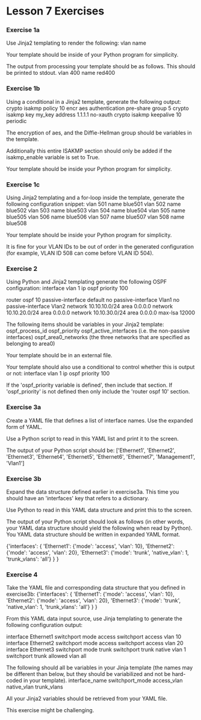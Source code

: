 # Lesson 7 Exercises

### Exercise 1a
Use Jinja2 templating to render the following:
vlan 
   name 

Your template should be inside of your Python program for simplicity.

The output from processing your template should be as follows. This should be printed to stdout.
vlan 400
   name red400

### Exercise 1b
Using a conditional in a Jinja2 template, generate the following output:
crypto isakmp policy 10
 encr aes
 authentication pre-share
 group 5
crypto isakmp key my_key address 1.1.1.1 no-xauth
crypto isakmp keepalive 10 periodic

The encryption of aes, and the Diffie-Hellman group should be variables in the template.

Additionally this entire ISAKMP section should only be added if the isakmp_enable variable is set to True.

Your template should be inside your Python program for simplicity.

### Exercise 1c
Using Jinja2 templating and a for-loop inside the template, generate the following configuration snippet:
vlan 501
   name blue501
vlan 502
   name blue502
vlan 503
   name blue503
vlan 504
   name blue504
vlan 505
   name blue505
vlan 506
   name blue506
vlan 507
   name blue507
vlan 508
   name blue508

Your template should be inside your Python program for simplicity.

It is fine for your VLAN IDs to be out of order in the generated configuration (for example, VLAN ID 508 can come before VLAN ID 504).

### Exercise 2
Using Python and Jinja2 templating generate the following OSPF configuration:
interface vlan 1
   ip ospf priority 100

router ospf 10
   passive-interface default
   no passive-interface Vlan1
   no passive-interface Vlan2
   network 10.10.10.0/24 area 0.0.0.0
   network 10.10.20.0/24 area 0.0.0.0
   network 10.10.30.0/24 area 0.0.0.0
   max-lsa 12000

The following items should be variables in your Jinja2 template:
​ospf_process_id
ospf_priority
ospf_active_interfaces (i.e. the non-passive interfaces)
ospf_area0_networks (the three networks that are specified as belonging to area0)

Your template should be in an external file.

Your template should also use a conditional to control whether this is output or not:
interface vlan 1
   ip ospf priority 100

If the 'ospf_priority variable is defined', then include that section. If 'ospf_priority' is not defined then only include the 'router ospf 10' section.

### Exercise 3a
Create a YAML file that defines a list of interface names. Use the expanded form of YAML.

Use a Python script to read in this YAML list and print it to the screen.

The output of your Python script should be:
['Ethernet1', 'Ethernet2', 'Ethernet3', 'Ethernet4', 'Ethernet5', 'Ethernet6', 'Ethernet7', 'Management1', 'Vlan1']

### Exercise 3b
Expand the data structure defined earlier in exercise3a. This time you should have an 'interfaces' key that refers to a dictionary.

Use Python to read in this YAML data structure and print this to the screen.

The output of your Python script should look as follows (in other words, your YAML data structure should yield the following when read by Python). You YAML data structure should be written in expanded YAML format.

{'interfaces': {
    'Ethernet1': {'mode': 'access', 'vlan': 10},
    'Ethernet2': {'mode': 'access', 'vlan': 20},
    'Ethernet3': {'mode': 'trunk',
                  'native_vlan': 1,
                  'trunk_vlans': 'all'}
    }
}
​
### Exercise 4
Take the YAML file and corresponding data structure that you defined in exercise3b:
{'interfaces': {
    'Ethernet1': {'mode': 'access', 'vlan': 10},
    'Ethernet2': {'mode': 'access', 'vlan': 20},
    'Ethernet3': {'mode': 'trunk',
                  'native_vlan': 1,
                  'trunk_vlans': 'all'}
    }
}

From this YAML data input source, use Jinja templating to generate the following configuration output:

interface Ethernet1
  switchport mode access
  switchport access vlan 10
interface Ethernet2
  switchport mode access
  switchport access vlan 20
interface Ethernet3
  switchport mode trunk
  switchport trunk native vlan 1
  switchport trunk allowed vlan all

The following should all be variables in your Jinja template (the names may be different than below, but they should be variabilized and not be hard-coded in your template).
interface_name
switchport_mode
access_vlan
native_vlan
trunk_vlans

All your Jinja2 variables should be retrieved from your YAML file. 

This exercise might be challenging.